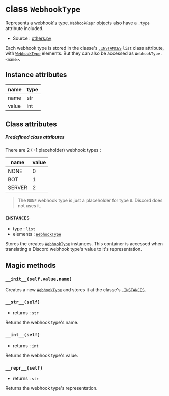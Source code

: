 # class `WebhookType`

Represents a [webhook's](Webhook.md) type. [`WebhookRepr`](WebhookRepr.md)
objects also have a `.type` attribute included.

- Source : [others.py](https://github.com/HuyaneMatsu/hata/blob/master/hata/webhook.py)

Each webhook type is stored in the classe's [`.INSTANCES`](#instances)
`list` class attribute, with [`WebhookType`](WebhookType.md)
elements. But they can also be accessed as `WebhookType.<name>`.

## Instance attributes

| name      | type      |
|-----------|-----------|
| name      | str       |
| value     | int       |

## Class attributes

##### Predefined class attributes

There are 2 (+1:placeholder) webhook types :

| name              | value     |
|-------------------|-----------|
| NONE              | 0         |
| BOT               | 1         |
| SERVER            | 2         |

> The `NONE` webhook type is just a placeholder for type `0`.
> Discord does not uses it.

### `INSTANCES`

- type : `list`
- elements : [`WebhookType`](WebhookType.md)

Stores the creates [`WebhookType`](WebhookType.md) instances. This
container is accessed when translating a Discord webhook type's value to
it's representation.

## Magic methods

### `__init__(self,value,name)`

Creates a new [`WebhookType`](WebhookType.md) and stores it at the
classe's [`.INSTANCES`](#instances).

### `__str__(self)`

- returns : `str`

Returns the webhook type's name.

### `__int__(self)`

- returns : `int`

Returns the webhook type's value.

### `__repr__(self)`

- returns : `str`

Returns the webhook type's representation.
